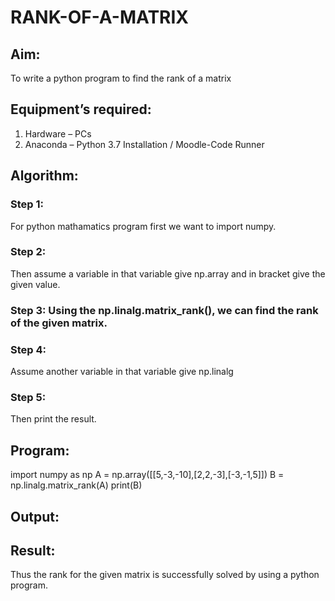 # RANK-OF-A-MATRIX
## Aim:
To write a python program to find the rank of a matrix
## Equipment’s required:
1. 	Hardware – PCs
2. 	Anaconda – Python 3.7 Installation / Moodle-Code Runner
## Algorithm:
### Step 1: 
For python mathamatics program first we want to import numpy.
### Step 2:
Then assume a variable in that variable give np.array and in bracket give the given value. 
### Step 3: Using the np.linalg.matrix_rank(), we can find the rank of the given matrix.
### Step 4:
Assume another variable in that variable give np.linalg
### Step 5:
Then print the result.
## Program:
import numpy as np
A = np.array([[5,-3,-10],[2,2,-3],[-3,-1,5]])
B = np.linalg.matrix_rank(A)
print(B)
## Output:

## Result:
Thus the rank for the given matrix is successfully solved by  using a python program.

